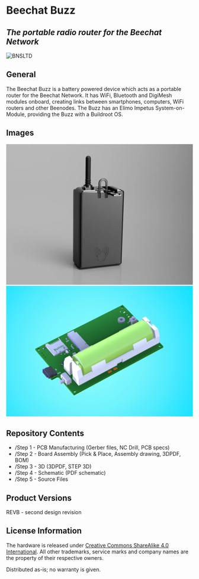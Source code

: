 # Beechat Buzz
## _The portable radio router for the Beechat Network_

![BNSLTD](https://beechat.network/wp-content/uploads/2022/02/powered-by.png)

General
-------------------
 
The Beechat Buzz is a battery powered device which acts as a portable router for the Beechat Network. It has WiFi, Bluetooth and DigiMesh modules onboard, creating links between smartphones, computers, WiFi routers and other Beenodes. The Buzz has an Elimo Impetus System-on-Module, providing the Buzz with a Buildroot OS. 

Images
-------------------
![image](https://github.com/BeechatNetworkSystemsLtd/BeechatBuzz/raw/main/render.jpg)
![image](https://github.com/BeechatNetworkSystemsLtd/BeechatBuzz/raw/main/board.jpg)

Repository Contents
-------------------

* /Step 1 - PCB Manufacturing  (Gerber files, NC Drill, PCB specs)
* /Step 2 - Board Assembly (Pick & Place, Assembly drawing, 3DPDF, BOM)
* /Step 3 - 3D (3DPDF, STEP 3D)
* /Step 4 - Schematic (PDF schematic)
* /Step 5 - Source Files

Product Versions
-------------------

REVB - second design revision


License Information
-------------------
The hardware is released under [Creative Commons ShareAlike 4.0 International](https://creativecommons.org/licenses/by-sa/4.0/).
All other trademarks, service marks and company names are the property of their respective owners.

Distributed as-is; no warranty is given.
